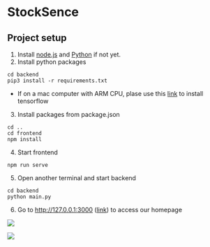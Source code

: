 # StockSence

## Project setup
1. Install [node.js](https://nodejs.org/en/) and [Python](https://www.python.org/downloads/) if not yet.
2. Install python packages
```bash=
cd backend
pip3 install -r requirements.txt
```
- If on a mac computer with ARM CPU, plase use this [link](https://caffeinedev.medium.com/how-to-install-tensorflow-on-m1-mac-8e9b91d93706) to install tensorflow
3. Install packages from package.json
```bash=
cd ..
cd frontend
npm install
```
4. Start frontend
```bash=
npm run serve
```
5. Open another terminal and start backend
```bash=
cd backend
python main.py
```
6. Go to http://127.0.0.1:3000 ([link](http://127.0.0.1:3000)) to access our homepage

![](https://i.imgur.com/nvJ0rJN.png)

![](https://i.imgur.com/ZBWcCUJ.png)

